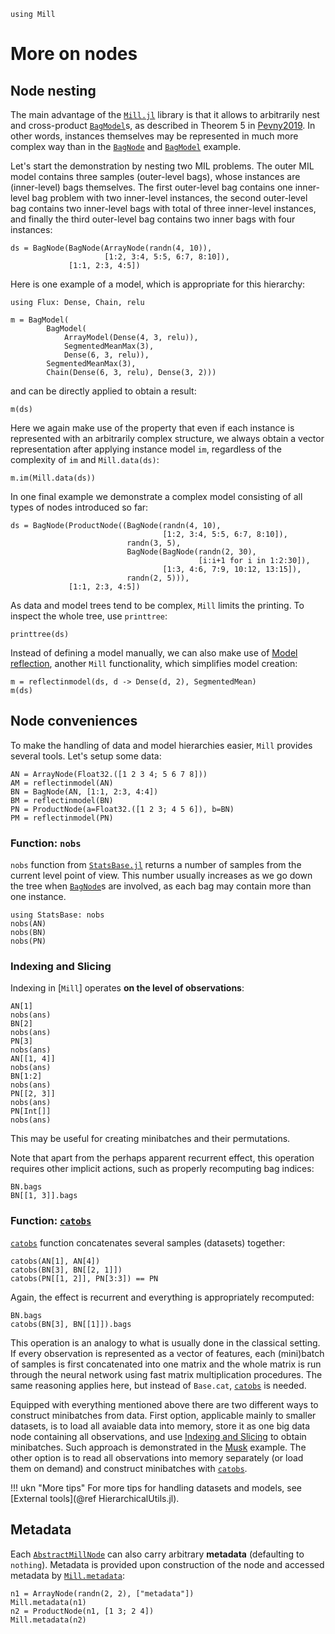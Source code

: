 ```@setup more_on_nodes 
using Mill
```

# More on nodes

## Node nesting 

The main advantage of the [`Mill.jl`](https://github.com/CTUAvastLab/Mill.jl) library is that it allows to arbitrarily nest and cross-product [`BagModel`](@ref)s, as described in Theorem 5 in [Pevny2019](@cite). In other words, instances themselves may be represented in much more complex way than in the [`BagNode`](@ref) and [`BagModel`](@ref) example.

Let's start the demonstration by nesting two MIL problems. The outer MIL model contains three samples (outer-level bags), whose instances are (inner-level) bags themselves. The first outer-level bag contains one inner-level bag problem with two inner-level instances, the second outer-level bag contains two inner-level bags with total of three inner-level instances, and finally the third outer-level bag contains two inner bags with four instances:

```@repl more_on_nodes
ds = BagNode(BagNode(ArrayNode(randn(4, 10)),
                     [1:2, 3:4, 5:5, 6:7, 8:10]),
             [1:1, 2:3, 4:5])
```

Here is one example of a model, which is appropriate for this hierarchy:

```@example more_on_nodes
using Flux: Dense, Chain, relu
```
```@repl more_on_nodes
m = BagModel(
        BagModel(
            ArrayModel(Dense(4, 3, relu)),
            SegmentedMeanMax(3),
            Dense(6, 3, relu)),
        SegmentedMeanMax(3),
        Chain(Dense(6, 3, relu), Dense(3, 2)))
```

and can be directly applied to obtain a result:

```@repl more_on_nodes
m(ds)
```

Here we again make use of the property that even if each instance is represented with an arbitrarily complex structure, we always obtain a vector representation after applying instance model `im`, regardless of the complexity of `im` and `Mill.data(ds)`:

```@repl more_on_nodes
m.im(Mill.data(ds))
```

In one final example we demonstrate a complex model consisting of all types of nodes introduced so far:

```@repl more_on_nodes
ds = BagNode(ProductNode((BagNode(randn(4, 10),
                                  [1:2, 3:4, 5:5, 6:7, 8:10]),
                          randn(3, 5),
                          BagNode(BagNode(randn(2, 30),
                                          [i:i+1 for i in 1:2:30]),
                                  [1:3, 4:6, 7:9, 10:12, 13:15]),
                          randn(2, 5))),
             [1:1, 2:3, 4:5])
```

As data and model trees tend to be complex, `Mill` limits the printing. To inspect the whole tree, use
`printtree`:

```@repl more_on_nodes
printtree(ds)
```

Instead of defining a model manually, we can also make use of [Model reflection](@ref), another `Mill` functionality, which simplifies model creation:

```@repl more_on_nodes
m = reflectinmodel(ds, d -> Dense(d, 2), SegmentedMean)
m(ds)
```

## Node conveniences

To make the handling of data and model hierarchies easier, `Mill` provides several tools. Let's setup some data:

```@repl more_on_nodes
AN = ArrayNode(Float32.([1 2 3 4; 5 6 7 8]))
AM = reflectinmodel(AN)
BN = BagNode(AN, [1:1, 2:3, 4:4])
BM = reflectinmodel(BN)
PN = ProductNode(a=Float32.([1 2 3; 4 5 6]), b=BN)
PM = reflectinmodel(PN)
```

### Function: `nobs`

`nobs` function from [`StatsBase.jl`](https://github.com/JuliaStats/StatsBase.jl) returns a number of samples from the current level point of view. This number usually increases as we go down the tree when [`BagNode`](@ref)s are involved, as each bag may contain more than one instance.

```@repl more_on_nodes
using StatsBase: nobs
nobs(AN)
nobs(BN)
nobs(PN)
```

### Indexing and Slicing

Indexing in [`Mill`] operates **on the level of observations**:

```@repl more_on_nodes
AN[1]
nobs(ans)
BN[2]
nobs(ans)
PN[3]
nobs(ans)
AN[[1, 4]]
nobs(ans)
BN[1:2]
nobs(ans)
PN[[2, 3]]
nobs(ans)
PN[Int[]]
nobs(ans)
```

This may be useful for creating minibatches and their permutations.

Note that apart from the perhaps apparent recurrent effect, this operation requires other implicit actions, such as properly recomputing bag indices:

```@repl more_on_nodes
BN.bags
BN[[1, 3]].bags
```

### Function: [`catobs`](@ref)

[`catobs`](@ref) function concatenates several samples (datasets) together:

```@repl more_on_nodes
catobs(AN[1], AN[4])
catobs(BN[3], BN[[2, 1]])
catobs(PN[[1, 2]], PN[3:3]) == PN
```

Again, the effect is recurrent and everything is appropriately recomputed:

```@repl more_on_nodes
BN.bags
catobs(BN[3], BN[[1]]).bags
```

This operation is an analogy to what is usually done in the classical setting. If every observation is
represented as a vector of features, each (mini)batch of samples is first concatenated into one
matrix and the whole matrix is run through the neural network using fast matrix multiplication
procedures. The same reasoning applies here, but instead of `Base.cat`, [`catobs`](@ref) is needed.

Equipped with everything mentioned above there are two different ways to construct minibatches from
data. First option, applicable mainly to smaller datasets, is to load all avaiable data into memory,
store it as one big data node containing all observations, and use [Indexing and Slicing](@ref) to
obtain minibatches. Such approach is demonstrated in the [Musk](@ref) example. The other option is
to read all observations into memory separately (or load them on demand) and construct minibatches
with [`catobs`](@ref).

!!! ukn "More tips"
    For more tips for handling datasets and models, see [External tools](@ref HierarchicalUtils.jl).

## Metadata

Each [`AbstractMillNode`](@ref) can also carry arbitrary **metadata** (defaulting to `nothing`).
Metadata is provided upon construction of the node and accessed metadata by [`Mill.metadata`](@ref):

```@repl more_on_nodes
n1 = ArrayNode(randn(2, 2), ["metadata"])
Mill.metadata(n1)
n2 = ProductNode(n1, [1 3; 2 4])
Mill.metadata(n2)
```
